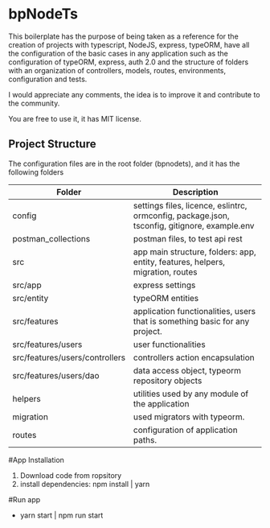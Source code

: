 # bpNodeTs

This boilerplate has the purpose of being taken as a reference for the creation of projects with typescript, NodeJS, express, typeORM, have all the configuration of the basic cases in any application such as the configuration of typeORM, express, auth 2.0 and the structure of folders with an organization of controllers, models, routes, environments, configuration and tests.

I would appreciate any comments, the idea is to improve it and contribute to the community.

You are free to use it, it has MIT license.

## Project Structure

The configuration files are in the root folder (bpnodets), and it has the following folders

Folder | Description
-------|-------------
config | settings files, licence, eslintrc, ormconfig, package.json, tsconfig, gitignore, example.env
postman_collections | postman files, to test api rest
src | app main structure, folders: app, entity, features, helpers, migration, routes
src/app | express settings
src/entity | typeORM entities
src/features | application functionalities, users that is something basic for any project.
src/features/users | user functionalities
src/features/users/controllers | controllers action encapsulation
src/features/users/dao | data access object, typeorm repository objects
helpers | utilities used by any module of the application
migration | used migrators with typeorm.
routes | configuration of application paths.

#App Installation

1. Download code from ropsitory 
2. install dependencies: npm install | yarn

#Run app

* yarn start | npm run start 